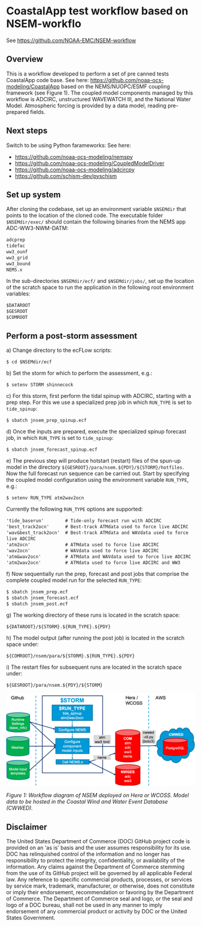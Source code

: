 # CoastalApp test workflow based on NSEM-workflo
See https://github.com/NOAA-EMC/NSEM-workflow

## Overview  
  
This is a workflow developed to perform a set of pre canned tests CoastalApp code base. See here: https://github.com/noaa-ocs-modeling/CoastalApp based on the NEMS/NUOPC/ESMF coupling framework (see Figure 1). The coupled model components managed by 
this workflow is ADCIRC, unstructured WAVEWATCH III, and the National Water Model. 
Atmospheric forcing is provided by a data model, reading pre-prepared fields.  
  
## Next steps 

Switch to be using Python farameworks:
See here:
- https://github.com/noaa-ocs-modeling/nemspy
- https://github.com/noaa-ocs-modeling/CoupledModelDriver
- https://github.com/noaa-ocs-modeling/adcircpy
- https://github.com/schism-dev/pyschism


## Set up system  
  
After cloning the codebase, set up an environment variable `$NSEMdir` that points to the 
location of the cloned code. The executable folder `$NSEMdir/exec/` should contain the following 
binaries from the NEMS app ADC-WW3-NWM-DATM:  
  
    adcprep  
    tidefac  
    ww3_ounf  
    ww3_grid  
    ww3_bound  
    NEMS.x  
  
In the sub-directories `$NSEMdir/ecf/` and `$NSEMdir/jobs/`, set up the location of the scratch space to run 
the application in the following root environment variables:  
  
    $DATAROOT  
    $GESROOT  
    $COMROOT  
  
## Perform a post-storm assessment  
   
a) Change directory to the ecFLow scripts:
  
    $ cd $NSEMdir/ecf  

b) Set the storm for which to perform the assessment, e.g.:  

    $ setenv STORM shinnecock  
   
c) For this storm, first perform the tidal spinup with ADCIRC, starting with a prep step. For this we use 
a specialized prep job in which `RUN_TYPE` is set to `tide_spinup`:  

    $ sbatch jnsem_prep_spinup.ecf  
  
d) Once the inputs are prepared, execute the specialized spinup forecast job, in which `RUN_TYPE` is set to `tide_spinup`:   

    $ sbatch jnsem_forecast_spinup.ecf  
  
e) The previous step will produce hotstart (restart) files of the spun-up model in the directory 
`${GESROOT}/para/nsem.${PDY}/${STORM}/hotfiles`. Now the full forecast run sequence can be carried out. Start by specifying
the coupled model configuration using the environment variable `RUN_TYPE`, e.g.:

    $ setenv RUN_TYPE atm2wav2ocn  

Currently the following `RUN_TYPE` options are supported:  

    'tide_baserun'        # Tide-only forecast run with ADCIRC
    'best_track2ocn'      # Best-track ATMdata used to force live ADCIRC  
    'wav&best_track2ocn'  # Best-track ATMdata and WAVdata used to force live ADCIRC  
    'atm2ocn'             # ATMdata used to force live ADCIRC  
    'wav2ocn'             # WAVdata used to force live ADCIRC  
    'atm&wav2ocn'         # ATMdata and WAVdata used to force live ADCIRC  
    'atm2wav2ocn'         # ATMdata used to force live ADCIRC and WW3   

f) Now sequentially run the prep, forecast and post jobs that comprise the complete coupled model run for the selected `RUN_TYPE`:

    $ sbatch jnsem_prep.ecf  
    $ sbatch jnsem_forecast.ecf  
    $ sbatch jnsem_post.ecf  
   
g) The working directory of these runs is located in the scratch space:   
   
    ${DATAROOT}/${STORM}.${RUN_TYPE}.${PDY}  
   
h) The model output (after running the post job) is located in the scratch space under:  
   
    ${COMROOT}/nsem/para/${STORM}.${RUN_TYPE}.${PDY}  
   
i) The restart files for subsequent runs are located in the scratch space under:  
   
    ${GESROOT}/para/nsem.${PDY}/${STORM}  


![](docs/nsem-workflow-060520.png)  

*Figure 1: Workflow diagram of NSEM deployed on Hera or WCOSS. Model data to be hosted in the Coastal Wind and Water Event Database (CWWED).*

## Disclaimer  
  
The United States Department of Commerce (DOC) GitHub project code is provided on an 'as is' basis and the user assumes responsibility for its use. DOC has relinquished control of the information and no longer has responsibility to protect the integrity, confidentiality, or availability of the information. Any claims against the Department of Commerce stemming from the use of its GitHub project will be governed by all applicable Federal law. Any reference to specific commercial products, processes, or services by service mark, trademark, manufacturer, or otherwise, does not constitute or imply their endorsement, recommendation or favoring by the Department of Commerce. The Department of Commerce seal and logo, or the seal and logo of a DOC bureau, shall not be used in any manner to imply endorsement of any commercial product or activity by DOC or the United States Government.
   
